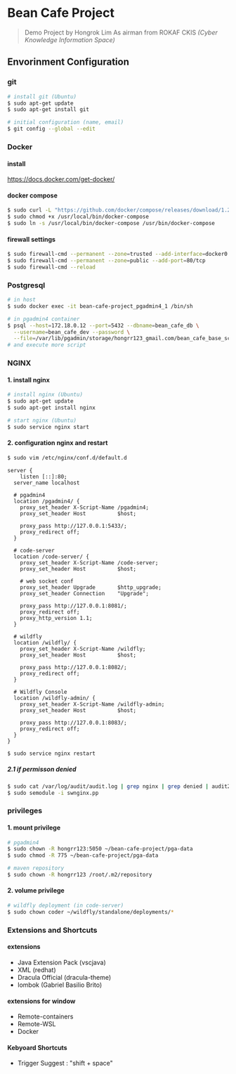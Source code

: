 # Bean Cafe Project

> Demo Project by Hongrok Lim As airman
from ROKAF CKIS *(Cyber Knowledge Information Space)*

## Envorinment Configuration

### git

```bash
# install git (Ubuntu)
$ sudo apt-get update
$ sudo apt-get install git

# initial configuration (name, email)
$ git config --global --edit
```

### Docker

#### install

https://docs.docker.com/get-docker/

#### docker compose
```bash
$ sudo curl -L "https://github.com/docker/compose/releases/download/1.27.4/docker-compose-$(uname -s)-$(uname -m)" -o /usr/local/bin/docker-compose
$ sudo chmod +x /usr/local/bin/docker-compose
$ sudo ln -s /usr/local/bin/docker-compose /usr/bin/docker-compose
```

#### firewall settings
```bash
$ sudo firewall-cmd --permanent --zone=trusted --add-interface=docker0
$ sudo firewall-cmd --permanent --zone=public --add-port=80/tcp
$ sudo firewall-cmd --reload
```

### Postgresql

```bash
# in host
$ sudo docker exec -it bean-cafe-project_pgadmin4_1 /bin/sh

# in pgadmin4 container
$ psql --host=172.18.0.12 --port=5432 --dbname=bean_cafe_db \
  --username=bean_cafe_dev --password \
  --file=/var/lib/pgadmin/storage/hongrr123_gmail.com/bean_cafe_base_schema.sql
# and execute more script

```

### NGINX

#### 1. install nginx

```bash
# install nginx (Ubuntu)
$ sudo apt-get update
$ sudo apt-get install nginx

# start nginx (Ubuntu)
$ sudo service nginx start
```

#### 2. configuration nginx and restart

```bash
$ sudo vim /etc/nginx/conf.d/default.d
```

```
server {
	listen [::]:80;
  server_name localhost

  # pgadmin4
  location /pgadmin4/ {
    proxy_set_header X-Script-Name /pgadmin4;
    proxy_set_header Host          $host;

    proxy_pass http://127.0.0.1:5433/;
    proxy_redirect off;
  }

  # code-server
  location /code-server/ {
    proxy_set_header X-Script-Name /code-server;
    proxy_set_header Host          $host;

    # web socket conf
    proxy_set_header Upgrade       $http_upgrade;
    proxy_set_header Connection    "Upgrade";

    proxy_pass http://127.0.0.1:8081/;
    proxy_redirect off;
    proxy_http_version 1.1;
  }

  # wildfly
  location /wildfly/ {
    proxy_set_header X-Script-Name /wildfly;
    proxy_set_header Host          $host;

    proxy_pass http://127.0.0.1:8082/;
    proxy_redirect off;
  }

  # Wildfly Console
  location /wildfly-admin/ {
    proxy_set_header X-Script-Name /wildfly-admin;
    proxy_set_header Host          $host;

    proxy_pass http://127.0.0.1:8083/;
    proxy_redirect off;
  }
}
```

```bash
$ sudo service nginx restart
```

##### 2.1 if permisson denied

```bash
$ sudo cat /var/log/audit/audit.log | grep nginx | grep denied | audit2allow -M swnginx
$ sudo semodule -i swnginx.pp
```

### privileges

#### 1. mount privilege

``` bash
# pgadmin4
$ sudo chown -R hongrr123:5050 ~/bean-cafe-project/pga-data
$ sudo chmod -R 775 ~/bean-cafe-project/pga-data

# maven repository
$ sudo chown -R hongrr123 /root/.m2/repository
```

#### 2. volume privilege

```bash
# wildfly deployment (in code-server)
$ sudo chown coder ~/wildfly/standalone/deployments/*
```

### Extensions and Shortcuts

#### extensions

- Java Extension Pack (vscjava)
- XML (redhat)
- Dracula Official (dracula-theme)
- lombok (Gabriel Basilio Brito)

#### extensions for window

- Remote-containers
- Remote-WSL
- Docker

#### Kebyoard Shortcuts

- Trigger Suggest : "shift + space"
